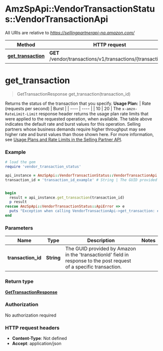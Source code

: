 # AmzSpApi::VendorTransactionStatus::VendorTransactionApi

All URIs are relative to *https://sellingpartnerapi-na.amazon.com/*

Method | HTTP request | Description
------------- | ------------- | -------------
[**get_transaction**](VendorTransactionApi.md#get_transaction) | **GET** /vendor/transactions/v1/transactions/{transactionId} | 

# **get_transaction**
> GetTransactionResponse get_transaction(transaction_id)



Returns the status of the transaction that you specify.  **Usage Plan:**  | Rate (requests per second) | Burst | | ---- | ---- | | 10 | 20 |  The `x-amzn-RateLimit-Limit` response header returns the usage plan rate limits that were applied to the requested operation, when available. The table above indicates the default rate and burst values for this operation. Selling partners whose business demands require higher throughput may see higher rate and burst values than those shown here. For more information, see [Usage Plans and Rate Limits in the Selling Partner API](https://developer-docs.amazon.com/sp-api/docs/usage-plans-and-rate-limits-in-the-sp-api).

### Example
```ruby
# load the gem
require 'vendor_transaction_status'

api_instance = AmzSpApi::VendorTransactionStatus::VendorTransactionApi.new
transaction_id = 'transaction_id_example' # String | The GUID provided by Amazon in the 'transactionId' field in response to the post request of a specific transaction.


begin
  result = api_instance.get_transaction(transaction_id)
  p result
rescue AmzSpApi::VendorTransactionStatus::ApiError => e
  puts "Exception when calling VendorTransactionApi->get_transaction: #{e}"
end
```

### Parameters

Name | Type | Description  | Notes
------------- | ------------- | ------------- | -------------
 **transaction_id** | **String**| The GUID provided by Amazon in the &#x27;transactionId&#x27; field in response to the post request of a specific transaction. | 

### Return type

[**GetTransactionResponse**](GetTransactionResponse.md)

### Authorization

No authorization required

### HTTP request headers

 - **Content-Type**: Not defined
 - **Accept**: application/json



